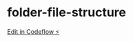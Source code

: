 # folder-file-structure

[Edit in Codeflow ⚡️](https://stackblitz.com/~/github.com/vijaytembugade/folder-file-structure)
